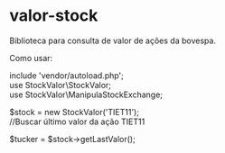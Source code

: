 # valor-stock
Biblioteca para consulta de valor de ações da bovespa.

Como usar:

include 'vendor/autoload.php';<br />
use StockValor\StockValor; <br />
use StockValor\ManipulaStockExchange;<br />

$stock = new StockValor('TIET11');<br />
//Buscar último valor da ação TIET11 <br />

$tucker = $stock->getLastValor();
